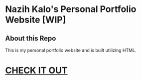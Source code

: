 # Nazih Kalo's Personal Portfolio Website [WIP]

## About this Repo
This is my personal portfolio website and is built utilizing HTML. 

# [CHECK IT OUT](nazihkalo.github.io)
